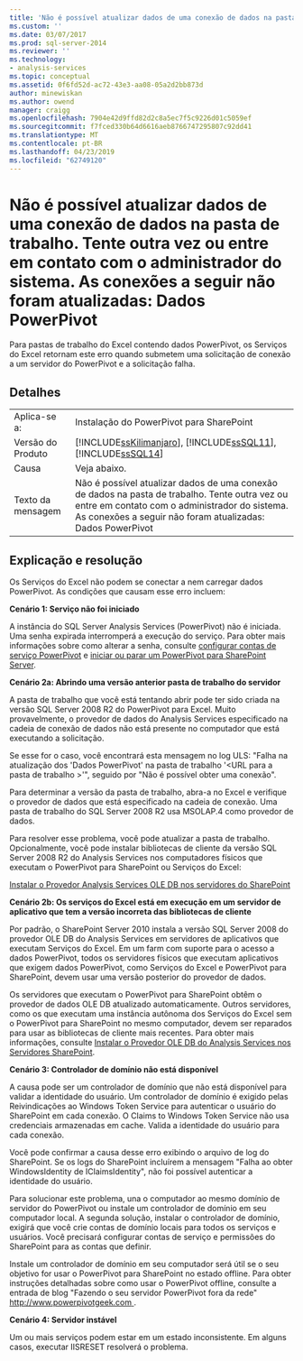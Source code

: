 ```yaml
---
title: 'Não é possível atualizar dados de uma conexão de dados na pasta de trabalho. Tente outra vez ou entre em contato com o administrador do sistema. As conexões a seguir não foram atualizadas: Dados do PowerPivot | Microsoft Docs'
ms.custom: ''
ms.date: 03/07/2017
ms.prod: sql-server-2014
ms.reviewer: ''
ms.technology:
- analysis-services
ms.topic: conceptual
ms.assetid: 0f6fd52d-ac72-43e3-aa08-05a2d2bb873d
author: minewiskan
ms.author: owend
manager: craigg
ms.openlocfilehash: 7904e42d9ffd82d2c8a5ec7f5c9226d01c5059ef
ms.sourcegitcommit: f7fced330b64d6616aeb8766747295807c92dd41
ms.translationtype: MT
ms.contentlocale: pt-BR
ms.lasthandoff: 04/23/2019
ms.locfileid: "62749120"
---
```

# <a name="unable-to-refresh-data-for-a-data-connection-in-the-workbook-try-again-or-contact-your-system-administrator-the-following-connections-failed-to-refresh-powerpivot-data"></a>Não é possível atualizar dados de uma conexão de dados na pasta de trabalho. Tente outra vez ou entre em contato com o administrador do sistema. As conexões a seguir não foram atualizadas: Dados PowerPivot
  Para pastas de trabalho do Excel contendo dados PowerPivot, os Serviços do Excel retornam este erro quando submetem uma solicitação de conexão a um servidor do PowerPivot e a solicitação falha.  
  
## <a name="details"></a>Detalhes  
  
|||  
|-|-|  
|Aplica-se a:|Instalação do PowerPivot para SharePoint|  
|Versão do Produto|[!INCLUDE[ssKilimanjaro](../../includes/sskilimanjaro-md.md)], [!INCLUDE[ssSQL11](../../includes/sssql11-md.md)], [!INCLUDE[ssSQL14](../../includes/sssql14-md.md)]|  
|Causa|Veja abaixo.|  
|Texto da mensagem|Não é possível atualizar dados de uma conexão de dados na pasta de trabalho. Tente outra vez ou entre em contato com o administrador do sistema. As conexões a seguir não foram atualizadas: Dados PowerPivot|  
  
## <a name="explanation-and-resolution"></a>Explicação e resolução  
 Os Serviços do Excel não podem se conectar a nem carregar dados PowerPivot. As condições que causam esse erro incluem:  
  
 **Cenário 1: Serviço não foi iniciado**  
  
 A instância do SQL Server Analysis Services (PowerPivot) não é iniciada. Uma senha expirada interromperá a execução do serviço. Para obter mais informações sobre como alterar a senha, consulte [configurar contas de serviço PowerPivot](configure-power-pivot-service-accounts.md) e [iniciar ou parar um PowerPivot para SharePoint Server](start-or-stop-a-power-pivot-for-sharepoint-server.md).  
  
 **Cenário 2a: Abrindo uma versão anterior pasta de trabalho do servidor**  
  
 A pasta de trabalho que você está tentando abrir pode ter sido criada na versão SQL Server 2008 R2 do PowerPivot para Excel. Muito provavelmente, o provedor de dados do Analysis Services especificado na cadeia de conexão de dados não está presente no computador que está executando a solicitação.  
  
 Se esse for o caso, você encontrará esta mensagem no log ULS: "Falha na atualização dos 'Dados PowerPivot' na pasta de trabalho '\<URL para a pasta de trabalho >'", seguido por "Não é possível obter uma conexão".  
  
 Para determinar a versão da pasta de trabalho, abra-a no Excel e verifique o provedor de dados que está especificado na cadeia de conexão. Uma pasta de trabalho do SQL Server 2008 R2 usa MSOLAP.4 como provedor de dados.  
  
 Para resolver esse problema, você pode atualizar a pasta de trabalho. Opcionalmente, você pode instalar bibliotecas de cliente da versão SQL Server 2008 R2 do Analysis Services nos computadores físicos que executam o PowerPivot para SharePoint ou Serviços do Excel:  
  
 [Instalar o Provedor Analysis Services OLE DB nos servidores do SharePoint](../../sql-server/install/install-the-analysis-services-ole-db-provider-on-sharepoint-servers.md)  
  
 **Cenário 2b: Os serviços do Excel está em execução em um servidor de aplicativo que tem a versão incorreta das bibliotecas de cliente**  
  
 Por padrão, o SharePoint Server 2010 instala a versão SQL Server 2008 do provedor OLE DB do Analysis Services em servidores de aplicativos que executam Serviços do Excel. Em um farm com suporte para o acesso a dados PowerPivot, todos os servidores físicos que executam aplicativos que exigem dados PowerPivot, como Serviços do Excel e PowerPivot para SharePoint, devem usar uma versão posterior do provedor de dados.  
  
 Os servidores que executam o PowerPivot para SharePoint obtêm o provedor de dados OLE DB atualizado automaticamente. Outros servidores, como os que executam uma instância autônoma dos Serviços do Excel sem o PowerPivot para SharePoint no mesmo computador, devem ser reparados para usar as bibliotecas de cliente mais recentes. Para obter mais informações, consulte [Instalar o Provedor OLE DB do Analysis Services nos Servidores SharePoint](../../sql-server/install/install-the-analysis-services-ole-db-provider-on-sharepoint-servers.md).  
  
 **Cenário 3: Controlador de domínio não está disponível**  
  
 A causa pode ser um controlador de domínio que não está disponível para validar a identidade do usuário. Um controlador de domínio é exigido pelas Reivindicações ao Windows Token Service para autenticar o usuário do SharePoint em cada conexão. O Claims to Windows Token Service não usa credenciais armazenadas em cache. Valida a identidade do usuário para cada conexão.  
  
 Você pode confirmar a causa desse erro exibindo o arquivo de log do SharePoint. Se os logs do SharePoint incluírem a mensagem "Falha ao obter WindowsIdentity de IClaimsIdentity", não foi possível autenticar a identidade do usuário.  
  
 Para solucionar este problema, una o computador ao mesmo domínio de servidor do PowerPivot ou instale um controlador de domínio em seu computador local. A segunda solução, instalar o controlador de domínio, exigirá que você crie contas de domínio locais para todos os serviços e usuários. Você precisará configurar contas de serviço e permissões do SharePoint para as contas que definir.  
  
 Instale um controlador de domínio em seu computador será útil se o seu objetivo for usar o PowerPivot para SharePoint no estado offline. Para obter instruções detalhadas sobre como usar o PowerPivot offline, consulte a entrada de blog "Fazendo o seu servidor PowerPivot fora da rede" [ http://www.powerpivotgeek.com ](https://go.microsoft.com/fwlink/?LinkId=184241).  
  
 **Cenário 4: Servidor instável**  
  
 Um ou mais serviços podem estar em um estado inconsistente. Em alguns casos, executar IISRESET resolverá o problema.  
  
  
